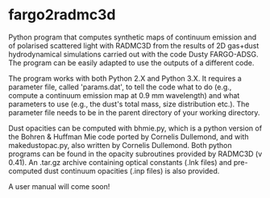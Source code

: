 # fargo2radmc3d
Python program that computes synthetic maps of continuum emission and of polarised scattered light with RADMC3D from the results of 2D gas+dust hydrodynamical simulations carried out with the code Dusty FARGO-ADSG. The program can be easily adapted to use the outputs of a different code.

The program works with both Python 2.X and Python 3.X. It requires a parameter file, called 'params.dat', to tell the code what to do (e.g., compute a continuum emission map at 0.9 mm wavelength) and what parameters to use (e.g., the dust's total mass, size distribution etc.). The parameter file needs to be in the parent directory of your working directory.

Dust opacities can be computed with bhmie.py, which is a python version of the Bohren & Huffman Mie code ported by Cornelis Dullemond, and with makedustopac.py, also written by Cornelis Dullemond. Both python programs can be found in the opacity subroutines provided by RADMC3D (v 0.41). An .tar.gz archive containing optical constants (.lnk files) and pre-computed dust continuum opacities (.inp files) is also provided.

A user manual will come soon!
